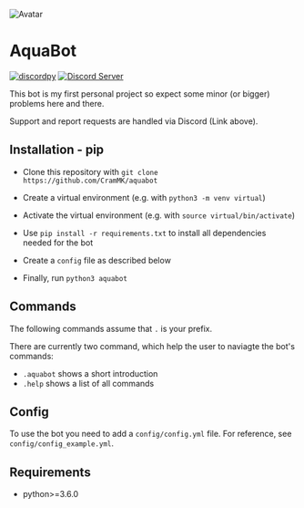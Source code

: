 ![Avatar](https://i.imgur.com/pZDyR3h.jpg)

AquaBot
=======

[![discordpy](https://img.shields.io/badge/discordpy-Core-blue)](https://github.com/Rapptz/discord.py)
[![Discord Server](https://img.shields.io/badge/Support-Discord%20Server-blue.svg)](https://discordapp.com/invite/HbYfyJT)

This bot is my first personal project so expect some minor (or bigger) problems
here and there.

Support and report requests are handled via Discord (Link above).

Installation - pip
------------------

+ Clone this repository with `git clone https://github.com/CramMK/aquabot`

+ Create a virtual environment (e.g. with `python3 -m venv virtual`)

+ Activate the virtual environment (e.g. with `source virtual/bin/activate`)

+ Use `pip install -r requirements.txt` to install all dependencies
needed for the bot

+ Create a `config` file as described below

+ Finally, run `python3 aquabot`

Commands
--------

The following commands assume that `.` is your prefix.

There are currently two command, which help the user to naviagte the bot's
commands:

+ `.aquabot` shows a short introduction
+ `.help` shows a list of all commands

Config
------

To use the bot you need to add a `config/config.yml` file. For reference, see
`config/config_example.yml`.

Requirements
------------
+ python>=3.6.0
